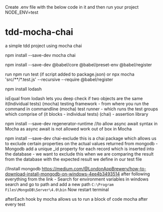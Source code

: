 Create .env file with the below code in it and then run your project
NODE_ENV=test

# tdd-mocha-chai
a simple tdd project using mocha chai

npm install --save-dev mocha chai

npm install --save-dev @babel/core @babel/preset-env @babel/register

run
npm run test (if script added to package.json)
or
npx mocha 'src/**/*.test.js' --recursive --require @babel/register

npm install lodash

isEqual from lodash lets you deep check if two objects are the same
it(Individual tests)
(mocha) testing framework - from where you run the command in commandline
(mocha) test runner - which runs the test groups which comprise of (it blocks - individual tests)
(chai) - assertion library

npm install --save-dev regenerator-runtime
//to allow async await syntax in Mocha as async await is not allowed work out of box in Mocha


npm install --save-dev chai-exclude
this is a chai package which allows us to exclude certain properties on the actual values returned from mongodb - Mongodb add a unique _id property for each record which is inserted into the database - we want to exclude this when we are comparing the result from the database with the expected result we define in our test file

//Install mongodb
https://medium.com/@LondonAppBrewery/how-to-download-install-mongodb-on-windows-4ee4b3493514
after following everything from the link - Search for environment variables in windows search and go to path and add a new path `C:\Program Files\MongoDB\Server\4.0\bin`
Now restart terminal

afterEach hook by mocha allows us to run a block of code mocha after every test